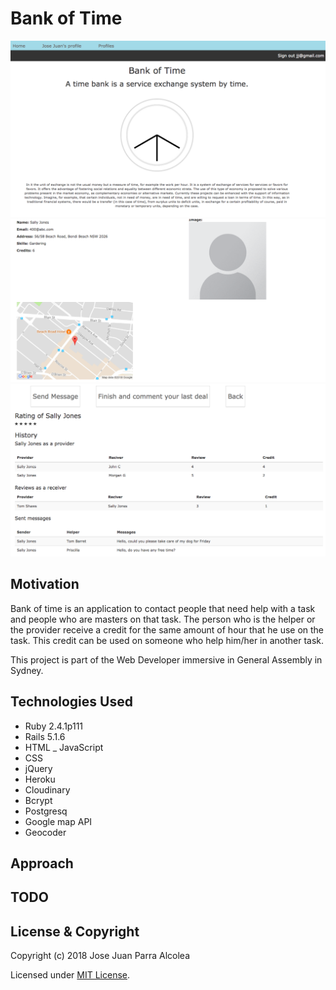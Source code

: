 # Bank of Time
<img src="app/assets/images/home.png">
<img src="app/assets/images/Profile1.png">
<img src="app/assets/images/Profile2.png">
<https://bank-of-time.herokuapp.com/>

## Motivation

Bank of time is an application to contact people that need help with a task and people who are masters on that task. The person who is the helper or the provider receive a credit for the same amount of hour that he use on the task. This credit can be used on someone who help him/her in another task.

This project is part of the Web Developer immersive in General Assembly in Sydney.


## Technologies Used

* Ruby 2.4.1p111
* Rails 5.1.6
* HTML _ JavaScript
* CSS
* jQuery
* Heroku
* Cloudinary
* Bcrypt
* Postgresq
* Google map API
* Geocoder


## Approach

## TODO



## License & Copyright

Copyright (c) 2018 Jose Juan Parra Alcolea

Licensed under [MIT License](LICENSE).
